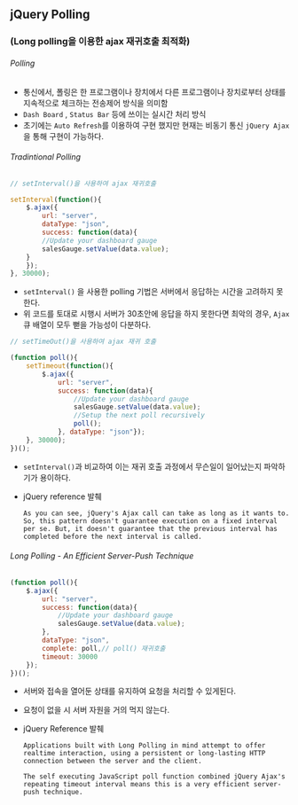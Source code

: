 ## jQuery Polling 

### (Long polling을 이용한 ajax 재귀호출 최적화)



###### Polling

- 통신에서, 폴링은 한 프로그램이나 장치에서 다른 프로그램이나 장치로부터 상태를 지속적으로 체크하는 전송제어 방식을 의미함
- `Dash Board` , `Status Bar`  등에 쓰이는 실시간 처리 방식
- 초기에는  `Auto Refresh`를 이용하여 구현 했지만 현재는 비동기 통신 `jQuery Ajax `을 통해 구현이 가능하다. 



###### Tradintional Polling

```javascript
// setInterval()을 사용하여 ajax 재귀호출

setInterval(function(){ 
    $.ajax({ 
        url: "server", 
        dataType: "json",
        success: function(data){ 
        //Update your dashboard gauge 
        salesGauge.setValue(data.value); 
    } 
    }); 
}, 30000);
```

- `setInterval()` 을 사용한 polling 기법은 서버에서 응답하는 시간을 고려하지 못한다. 
- 위 코드를 토대로 시행시 서버가  30초안에 응답을 하지 못한다면 최악의 경우, `Ajax`   큐 배열이 모두 뻗을 가능성이 다분하다.

```javascript
// setTimeOut()을 사용하여 ajax 재귀 호출

(function poll(){ 
    setTimeout(function(){ 
        $.ajax({ 
            url: "server", 
            success: function(data){ 
                //Update your dashboard gauge
                salesGauge.setValue(data.value); 
                //Setup the next poll recursively 
                poll(); 
            }, dataType: "json"});
    }, 30000);
})();

```

- `setInterval()`과 비교하여 이는 재귀 호출 과정에서 무슨일이 일어났는지 파악하기가 용이하다.

- jQuery reference 발췌

  ```
  As you can see, jQuery's Ajax call can take as long as it wants to. So, this pattern doesn't guarantee execution on a fixed interval per se. But, it doesn't guarantee that the previous interval has completed before the next interval is called.
  ```



###### Long Polling - An Efficient Server-Push Technique 

```javascript
(function poll(){ 
    $.ajax({ 
        url: "server",
        success: function(data){ 
            //Update your dashboard gauge
            salesGauge.setValue(data.value);
        }, 
        dataType: "json",
        complete: poll,// poll() 재귀호출
        timeout: 30000 
    }); 
})();

```

- 서버와 접속을 열어둔 상태를 유지하여 요청을 처리할 수 있게된다.

- 요청이 없을 시 서버 자원을 거의 먹지 않는다.

- jQuery Reference 발췌

  ```
  Applications built with Long Polling in mind attempt to offer realtime interaction, using a persistent or long-lasting HTTP connection between the server and the client.
  
  The self executing JavaScript poll function combined jQuery Ajax's repeating timeout interval means this is a very efficient server-push technique.
  
  ```

